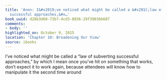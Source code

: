 ```yaml
---
title: 'Anon: I&#x2019;ve noticed what might be called a &#x201C;law of subverting
  successful approaches,&#x…'
book_uuid: d28b3d60-73b7-4cd3-8836-29f3903bb687
comments:
- body: ''
highlighted_on: October 9, 2015
location: 'Chapter 10: Broadening Our View'
source: ibooks
---
```


I&#x2019;ve noticed what might be called a &#x201C;law of subverting successful approaches,&#x201D; by which I mean once you&#x2019;ve hit on something that works, don&#x2019;t expect it to work again, because attendees will know how to manipulate it the second time around